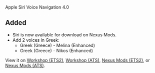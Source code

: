 Apple Siri Voice Navigation 4.0

## Added

- Siri is now available for download on Nexus Mods.
- Add 2 voices in Greek:
    - Greek (Greece) - Melina (Enhanced)
    - Greek (Greece) - Nikos (Enhanced)

View it on [Workshop (ETS2)](https://steamcommunity.com/sharedfiles/filedetails/changelog/3404021712), [Workshop (ATS)](https://steamcommunity.com/sharedfiles/filedetails/changelog/3404022298), [Nexus Mods (ETS2)](https://www.nexusmods.com/eurotrucksimulator2/mods/173?tab=files), or [Nexus Mods (ATS)](https://www.nexusmods.com/americantrucksimulator/mods/77?tab=files).
